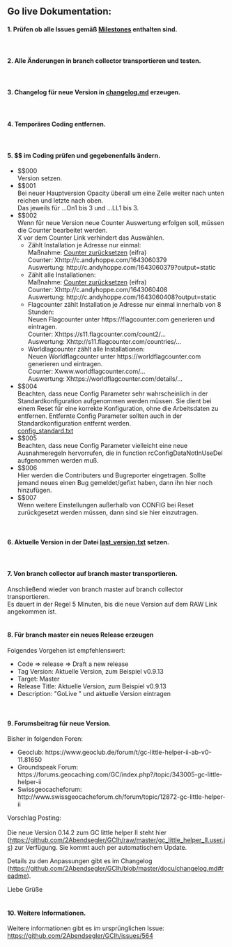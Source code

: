 ## <a id="de"></a>Go live Dokumentation:

####  <a id="1de"></a>1. Prüfen ob alle Issues gemäß <a href="https://github.com/2Abendsegler/GClh/milestones" title="Link to 'Milestones'">Milestones</a> enthalten sind.
<br>

####  <a id="2de"></a>2. Alle Änderungen in branch collector transportieren und testen.
<br>

####  <a id="3de"></a>3. Changelog für neue Version in <a href="../docu/changelog.md" title="Link to 'changelog.md'">changelog.md</a> erzeugen.
<br>

####  <a id="4de"></a>4. Temporäres Coding entfernen.
<br>

####  <a id="5de"></a>5. $$ im Coding prüfen und gegebenenfalls ändern.
<ul>
	<li>
		$$000<br>
		Version setzen.
	</li>
	<li>
		$$001<br>
		Bei neuer Hauptversion Opacity überall um eine Zeile weiter nach unten reichen und letzte nach oben.<br>
		Das jeweils für ...On1 bis 3 und ...LL1 bis 3.
	</li>
	<li>
		$$002<br>
		Wenn für neue Version neue Counter Auswertung erfolgen soll, müssen die Counter bearbeitet werden.<br>
		X vor dem Counter Link verhindert das Auswählen.<br>
		<ul>
			<li>
				Zählt Installation je Adresse nur einmal:<br>
				Maßnahme: <a href="http://www.andyhoppe.com/counter/counter-konfiguration.htm">Counter zurücksetzen</a> (eifra)<br>
				Counter: Xhttp://c.andyhoppe.com/1643060379<br>
				Auswertung: http://c.andyhoppe.com/1643060379?output=static<br>
			</li>
			<li>
				Zählt alle Installationen:<br>
				Maßnahme: <a href="http://www.andyhoppe.com/counter/counter-konfiguration.htm">Counter zurücksetzen</a> (eifra)<br>
				Counter: Xhttp://c.andyhoppe.com/1643060408<br>
				Auswertung: http://c.andyhoppe.com/1643060408?output=static<br>
			</li>
			<li>
				Flagcounter zählt Installation je Adresse nur einmal innerhalb von 8 Stunden: <br>
				Neuen Flagcounter unter https://flagcounter.com generieren und eintragen.<br>
				Counter: Xhttps://s11.flagcounter.com/count2/...<br>
				Auswertung: Xhttp://s11.flagcounter.com/countries/...<br>
			</li>
			<li>
				Worldlagcounter zählt alle Installationen:<br>
				Neuen Worldflagcounter unter https://worldflagcounter.com generieren und eintragen.<br>
				Counter: Xwww.worldflagcounter.com/...<br>
				Auswertung: Xhttps://worldflagcounter.com/details/...<br>
			</li>
		</ul>
	</li>
	<li>
		$$004<br>
		Beachten, dass neue Config Parameter sehr wahrscheinlich in der Standardkonfiguration aufgenommen werden müssen. Sie dient bei einem Reset für eine korrekte Konfiguration, ohne die Arbeitsdaten zu entfernen. Entfernte Config Parameter sollten auch in der Standardkonfiguration entfernt werden.<br>
<a href="../data/config_standard.txt" title="Link to 'config_standard.txt'">config_standard.txt</a>
	</li>
	<li>
		$$005<br>
		Beachten, dass neue Config Parameter vielleicht eine neue Ausnahmeregeln hervorrufen, die in function rcConfigDataNotInUseDel aufgenommen werden muß.<br>
	</li>
	<li>
		$$006<br>
		Hier werden die Contributers und Bugreporter eingetragen. Sollte jemand neues einen Bug gemeldet/gefixt haben, dann ihn hier noch hinzufügen.<br>
	</li>
	<li>
		$$007<br>
		Wenn weitere Einstellungen außerhalb von CONFIG bei Reset zurückgesetzt werden müssen, dann sind sie hier einzutragen.<br>
	</li>
</ul>
<br>

####  <a id="6de"></a>6. Aktuelle Version in der Datei <a href="../last_version.txt" title="Link to 'last_version.txt'">last_version.txt</a> setzen.
<br>

####  <a id="7de"></a>7. Von branch collector auf branch master transportieren.
Anschließend wieder von branch master auf branch collector transportieren.<br>
Es dauert in der Regel 5 Minuten, bis die neue Version auf dem RAW Link angekommen ist.<br>
<br>

####  <a id="8de"></a>8. Für branch master ein neues Release erzeugen
Folgendes Vorgehen ist empfehlenswert:
<ul>
	<li>Code => release => Draft a new release</li>
	<li>Tag Version: Aktuelle Version, zum Beispiel v0.9.13</li>
	<li>Target: Master</li>
	<li>Release Title: Aktuelle Version, zum Beispiel v0.9.13</li>
	<li>Description: "GoLive " und aktuelle Version eintragen</li>
</ul>
<br>

####  <a id="9de"></a>9. Forumsbeitrag für neue Version.
Bisher in folgenden Foren:
<ul><li>Geoclub: https://www.geoclub.de/forum/t/gc-little-helper-ii-ab-v0-11.81650</li>
<li>Groundspeak Forum: https://forums.geocaching.com/GC/index.php?/topic/343005-gc-little-helper-ii</li>
<li>Swissgeocacheforum: http://www.swissgeocacheforum.ch/forum/topic/12872-gc-little-helper-ii</li></ul>

Vorschlag Posting:<br>
<br>
Die neue Version 0.14.2 zum GC little helper II steht hier (https://github.com/2Abendsegler/GClh/raw/master/gc_little_helper_II.user.js) zur Verfügung. Sie kommt auch per automatischem Update. 

Details zu den Anpassungen gibt es im Changelog (https://github.com/2Abendsegler/GClh/blob/master/docu/changelog.md#readme).

Liebe Grüße<br>
<br>

####  <a id="10de"></a>10. Weitere Informationen.
Weitere informationen gibt es im ursprünglichen Issue: https://github.com/2Abendsegler/GClh/issues/564
